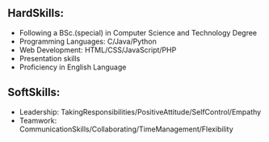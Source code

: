 ## HardSkills:

- Following a BSc.(special) in Computer Science and Technology Degree 
- Programming Languages: C/Java/Python
- Web Development: HTML/CSS/JavaScript/PHP
- Presentation skills
- Proficiency in English Language

## SoftSkills:
- Leadership: TakingResponsibilities/PositiveAttitude/SelfControl/Empathy
- Teamwork: CommunicationSkills/Collaborating/TimeManagement/Flexibility
